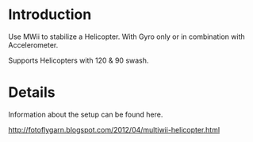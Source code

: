 # Introduction #

Use MWii to stabilize a Helicopter.
With Gyro only or in combination with Accelerometer.

Supports Helicopters with 120 & 90 swash.

# Details #

Information about the setup can be found here.

http://fotoflygarn.blogspot.com/2012/04/multiwii-helicopter.html